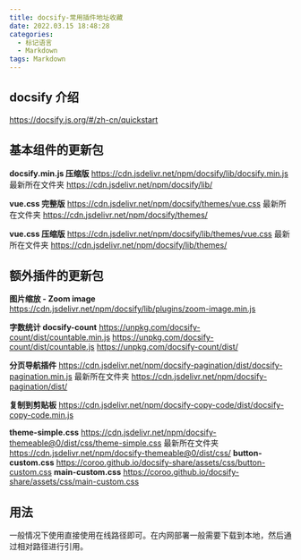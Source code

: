 ```yaml
---
title: docsify-常用插件地址收藏
date: 2022.03.15 18:48:28
categories:
  - 标记语言
  - Markdown
tags: Markdown
---
```


## docsify 介绍

<https://docsify.js.org/#/zh-cn/quickstart>

## 基本组件的更新包

**docsify.min.js 压缩版**
<https://cdn.jsdelivr.net/npm/docsify/lib/docsify.min.js>
最新所在文件夹 <https://cdn.jsdelivr.net/npm/docsify/lib/>

**vue.css 完整版**
<https://cdn.jsdelivr.net/npm/docsify/themes/vue.css>
最新所在文件夹 <https://cdn.jsdelivr.net/npm/docsify/themes/>

**vue.css 压缩版**
<https://cdn.jsdelivr.net/npm/docsify/lib/themes/vue.css>
最新所在文件夹 <https://cdn.jsdelivr.net/npm/docsify/lib/themes/>

<!-- more -->

## 额外插件的更新包

**图片缩放 - Zoom image**
<https://cdn.jsdelivr.net/npm/docsify/lib/plugins/zoom-image.min.js>

**字数统计 docsify-count**
<https://unpkg.com/docsify-count/dist/countable.min.js>
<https://unpkg.com/docsify-count/dist/countable.js>
<https://unpkg.com/docsify-count/dist/>

**分页导航插件**
<https://cdn.jsdelivr.net/npm/docsify-pagination/dist/docsify-pagination.min.js>
最新所在文件夹 <https://cdn.jsdelivr.net/npm/docsify-pagination/dist/>

**复制到剪贴板**
<https://cdn.jsdelivr.net/npm/docsify-copy-code/dist/docsify-copy-code.min.js>

**theme-simple.css**
<https://cdn.jsdelivr.net/npm/docsify-themeable@0/dist/css/theme-simple.css>
最新所在文件夹 <https://cdn.jsdelivr.net/npm/docsify-themeable@0/dist/css/>
**button-custom.css**
<https://coroo.github.io/docsify-share/assets/css/button-custom.css>
**main-custom.css**
<https://coroo.github.io/docsify-share/assets/css/main-custom.css>

## 用法

一般情况下使用直接使用在线路径即可。在内网部署一般需要下载到本地，然后通过相对路径进行引用。
